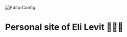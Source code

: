 ![EditorConfig](https://github.com/jediyozh/jediyozh.com/workflows/EditorConfig/badge.svg?branch=dev)

# Personal site of Eli Levit 🦔🚀🤟
